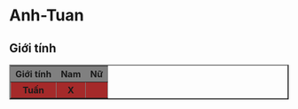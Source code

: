 # Anh-Tuan
<!DOCTYPE html>
<html>
<head>
	<title>Tables</title>
</head>
<body>
   <h2> Giới tính </h2>
   <table border="2px">
   	<tr bgcolor="gray">
   		<th>Giới tính</th>
   		<th>Nam</th>
   		<th>Nữ</th>
   	</tr>
   	<tr bgcolor="brown">
   		<th>Tuấn</th>
   		<th>X</th>
   		<th></th>
   	</tr>
   </table>
</body>
</html>
